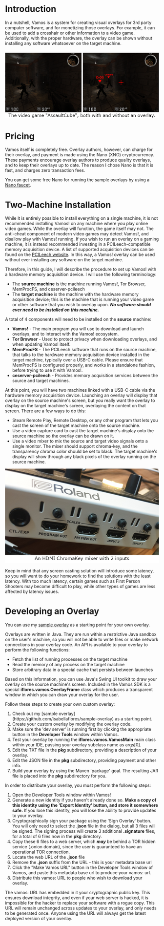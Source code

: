 # Introduction

In a nutshell, Vamos is a system for creating visual overlays for 3rd party computer software, and for monetizing those overlays. For example, it can be used to add a crosshair or other information to a video game. Additionally, with the proper hardware, the overlay can be shown without installing any software whatsoever on the target machine.

![](wiki-support/ac.png)

# Pricing

Vamos itself is completely free. Overlay authors, however, can charge for their overlay,
and payment is made using the Nano (XNO) cryptocurrency. These payments encourage overlay
authors to produce quality overlays, and to keep their overlays up to date. The reason I
chose Nano is that it is fast, and charges zero transaction fees.

You can get some free Nano for running the sample overlays by using a [Nano faucet](https://hub.nano.org/i/faucets/215).

# Two-Machine Installation

While it is entirely possible to install everything on a single machine, it is not recommended installing
Vamos! on any machine where you play online video games. While the overlay will function, the game itself
may not. The anti-cheat component of modern video games may detect Vamos!,
and disallow play with Vamos! running. If you wish to run an overlay on a gaming machine, it is instead
recommended investing in a PCILeech-compatible memory acquisition device. A list of supported acquisition
devices can be found on the <a href="https://github.com/ufrisk/pcileech#readme">PCILeech website</a>. In this
way, a Vamos! overlay can be used without ever installing any software on the target machine.

Therefore, in this guide, I will describe the procedure to set up Vamos! with a hardware memory acquisition
device. I will use the following terminology:

<ul class="bodyText">
    <li>The <b>source machine</b> is the machine running Vamos!, Tor Browser, MemProcFS, and ceserver-pcileech</li>
    <li>The <b>target machine</b> is the machine with the hardware memory acquisition device; this is
        the machine that is running your video game or other software that you wish to overlay upon. 
        <b><i>No software should ever need to be installed on this machine.</i></b>
    </li>
</ul>

A total of 4 components will need to be installed on the <b>source</b> machine:

<ul class="bodyText">
    <li><b>Vamos!</b> - The main program you will use to download and launch overlays, and to interact with the
        Vamos! ecosystem.
    </li>
    <li><b>Tor Browser</b> - Used to protect privacy when downloading overlays, and when updating Vamos! itself.</li>
    <li><b>MemProcFS</b> - The PCILeech software that runs on the source machine, that talks to the
        hardware memory acquisition device installed in the target machine, typically over a USB-C cable. Please
        ensure that MemProcFS is configured properly, and works in a standalone fashion,
        before trying to use it with Vamos!.
    </li>
    <li><b>ceserver-pcileech</b> - Provides memory acquisition services between the source and target machines.</li>
</ul>

At this point, you will have two machines linked with a USB-C cable via the hardware memory acquisition device.
Launching an overlay will display that overlay on the source machine's screen, but you really want the overlay
to display on the target machine's screen, overlaying the content on that screen. There are a few ways
to do this:

<ul class="bodyText">
    <li>Steam Remote Play, Remote Desktop, or any other program that lets you cast the screen of the target machine
        onto the source machine.
    </li>
    <li>Use a video capture card to cast the target machine's display onto the source machine so the overlay can be drawn on it.</li>
    <li>Use a video mixer to mix the source and target video signals onto a single monitor. The mixer should support chroma-key,
        and the transparency chroma color should be set to black. The target machine's display will show through any
        black pixels of the overlay running on the source machine.</li>
</ul>

![](wiki-support/mixer.png)

Keep in mind that any screen casting solution will introduce some latency, so you will want to do your homework
to find the solutions with the least latency. With too much latency, certain games such as First Person
Shooters may become difficult to play, while other types of games are less affected by latency issues.

# Developing an Overlay

You can use my [sample overlay](https://github.com/isabellaflores/sample-overlay) as a starting point for your own overlay.

Overlays are written in Java. They are run within a restrictive Java sandbox on the user's machine, so you will not be able to write files or make network connections in your overlay code. An API is available to your overlay to perform the following functions:

<ul>
    <li>Fetch the list of running processes on the target machine</li>
    <li>Read the memory of any process on the target machine</li>
    <li>Store arbitrary data in a special cache that persists between launches</li>
</ul>

Based on this information, you can use Java's Swing UI toolkit to draw your overlay on the source machine's screen. Included in the Vamos SDK is a special <b>iflores.vamos.OverlayFrame</b> class which produces a transparent window in which you can draw your overlay for the user.

Follow these steps to create your own custom overlay:

<ol>
    <li>Check out my [sample overlay](https://github.com/isabellaflores/sample-overlay) as a starting point.</li>
    <li>Create your custom overlay by modifying the overlay code.</li>
    <li>Make sure the 'dev server' is running first by clicking the appropriate button in the <b>Developer Tools</b> window within Vamos.</li>
    <li>Test your overlay by running the <b>iflores.vamos.VamosMain</b> main class within your IDE, passing your overlay subclass name as args[0].</li>
    <li>Edit the TXT file in the <b>pkg</b> subdirectory, providing a description of your overlay.</li>
    <li>Edit the JSON file in the <b>pkg</b> subdirectory, providing payment and other info.</li>
    <li>Build your overlay by using the Maven 'package' goal. The resulting JAR file is placed into the <b>pkg</b> subdirectory for you.</li>
</ol>

In order to distribute your overlay, you must perform the following steps:

<ol>
    <li>Open the Developer Tools window within Vamos!</li>
    <li>Generate a new identity if you haven't already done so. <b>Make a copy of this identity using the 'Export Identity' button, and store it somewhere safe.</b> If you lose this identity, you will lose the ability to provide updates to your overlay.</li>
    <li>Cryptographically sign your package using the 'Sign Overlay' button. You will only need to select the <b>.json</b> file in the dialog, but all 3 files will be signed. The signing process will create 3 additional <b>.signature</b> files, for a total of 6 files now in the <b>pkg</b> directory.</li>
    <li>Copy these 6 files to a web server, which <b><i>may</i></b> be behind a TOR hidden service (.onion domain), since the user is guaranteed to have an operational TOR connection.</li>
    <li>Locate the web URL of the <b>.json</b> file</li>
    <li>Remove the <b>.json</b> suffix from the URL - this is your metadata base url</li>
    <li>Click the "Make Vamos URL" button in the Developer Tools window of Vamos, and paste this metadata base url to produce your vamos: url.</li>
    <li>Distribute this vamos: URL to people who wish to download your overlay.</li>
</ol>

The vamos: URL has embedded in it your cryptographic public key. This ensures download integrity, and even if your web server is hacked, it is impossible for the hacker to replace your software with a rogue copy. This URL will remain unchanged across updates to your overlay, and only needs to be generated once. Anyone using the URL will always get the latest deployed version of your overlay.
